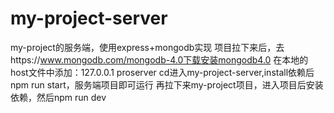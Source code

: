 # my-project-server
my-project的服务端，使用express+mongodb实现
项目拉下来后，去https://www.mongodb.com/mongodb-4.0下载安装mongodb4.0
在本地的host文件中添加：127.0.0.1 proserver
cd进入my-project-server,install依赖后npm run start，服务端项目即可运行
再拉下来my-project项目，进入项目后安装依赖，然后npm run dev
